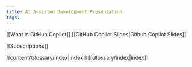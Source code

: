 ```yaml
---
title: AI Assisted Development Presentation
tags:
---
```

[[What is GitHub Copilot]]
[[GitHub Copilot Slides|Github Copilot Slides]]

[[Subscriptions]]

[[content/Glossary/index|index]]
[[Glossary/index|index]]